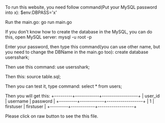 To run this website, you need follow command(Put your MySQL password into x):
$env:DBPASS='x'

Run the main.go:
go run main.go

If you don't know how to create the database in the MySQL, you can do this, open MySQL server:
mysql -u root -p

Enter your password, then type this command(you can use other name, but you need to change the DBName in the main.go too):
create database usersshark;

Then use this command:
use usersshark;

Then this:
source table.sql;

Then you can test it, type command:
select * from users;

Then you will get this:
+---------+------------+------------------+
| user_id | username   | password         |
+---------+------------+------------------+
|       1 | firstuser  | firstuser        |
+---------+------------+------------------+

Please click on raw button to see the this file.
